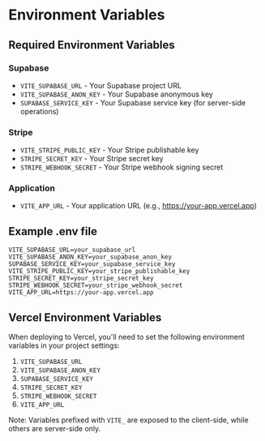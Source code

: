 # Environment Variables

## Required Environment Variables

### Supabase
- `VITE_SUPABASE_URL` - Your Supabase project URL
- `VITE_SUPABASE_ANON_KEY` - Your Supabase anonymous key
- `SUPABASE_SERVICE_KEY` - Your Supabase service key (for server-side operations)

### Stripe
- `VITE_STRIPE_PUBLIC_KEY` - Your Stripe publishable key
- `STRIPE_SECRET_KEY` - Your Stripe secret key
- `STRIPE_WEBHOOK_SECRET` - Your Stripe webhook signing secret

### Application
- `VITE_APP_URL` - Your application URL (e.g., https://your-app.vercel.app)

## Example .env file

```env
VITE_SUPABASE_URL=your_supabase_url
VITE_SUPABASE_ANON_KEY=your_supabase_anon_key
SUPABASE_SERVICE_KEY=your_supabase_service_key
VITE_STRIPE_PUBLIC_KEY=your_stripe_publishable_key
STRIPE_SECRET_KEY=your_stripe_secret_key
STRIPE_WEBHOOK_SECRET=your_stripe_webhook_secret
VITE_APP_URL=https://your-app.vercel.app
```

## Vercel Environment Variables

When deploying to Vercel, you'll need to set the following environment variables in your project settings:

1. `VITE_SUPABASE_URL`
2. `VITE_SUPABASE_ANON_KEY`
3. `SUPABASE_SERVICE_KEY`
4. `STRIPE_SECRET_KEY`
5. `STRIPE_WEBHOOK_SECRET`
6. `VITE_APP_URL`

Note: Variables prefixed with `VITE_` are exposed to the client-side, while others are server-side only.